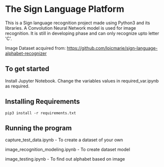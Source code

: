 # The Sign Language Platform
This is a Sign language recognition project made using Python3 and its libraries. A Convolution Neural Network model is used for image recognition. It is still in developing phase and can only recognize upto letter 'C'.

Image Dataset acquired from: https://github.com/loicmarie/sign-language-alphabet-recognizer

## To get started
Install Jupyter Notebook.
Change the variables values in required_var.ipynb as required.

## Installing Requirements
```
pip3 install -r requirements.txt
```

## Running the program
capture_test_data.ipynb - To create a dataset of your own

image_recognition_modeling.ipynb - To create dataset model

image_testing.ipynb - To find out alphabet based on image

